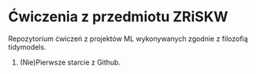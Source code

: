 # Ćwiczenia z przedmiotu ZRiSKW

Repozytorium ćwiczeń z projektów ML wykonywanych zgodnie z filozofią tidymodels.

1) (Nie)Pierwsze starcie z Github.
